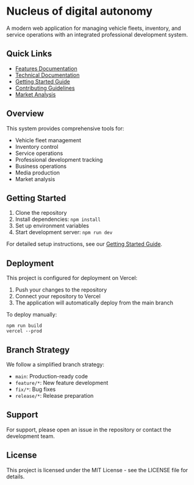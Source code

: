 
# Nucleus of digital autonomy

A modern web application for managing vehicle fleets, inventory, and service operations with an integrated professional development system.

## Quick Links

- [Features Documentation](./docs/FEATURES.md)
- [Technical Documentation](./docs/TECHNICAL.md)
- [Getting Started Guide](./docs/GETTING_STARTED.md)
- [Contributing Guidelines](./docs/CONTRIBUTING.md)
- [Market Analysis](./docs/MARKET_ANALYSIS.md)

## Overview

This system provides comprehensive tools for:
- Vehicle fleet management
- Inventory control
- Service operations
- Professional development tracking
- Business operations
- Media production
- Market analysis

## Getting Started

1. Clone the repository
2. Install dependencies: `npm install`
3. Set up environment variables
4. Start development server: `npm run dev`

For detailed setup instructions, see our [Getting Started Guide](./docs/GETTING_STARTED.md).

## Deployment

This project is configured for deployment on Vercel:

1. Push your changes to the repository
2. Connect your repository to Vercel
3. The application will automatically deploy from the main branch

To deploy manually:
```
npm run build
vercel --prod
```

## Branch Strategy

We follow a simplified branch strategy:
- `main`: Production-ready code
- `feature/*`: New feature development
- `fix/*`: Bug fixes
- `release/*`: Release preparation

## Support

For support, please open an issue in the repository or contact the development team.

## License

This project is licensed under the MIT License - see the LICENSE file for details.

